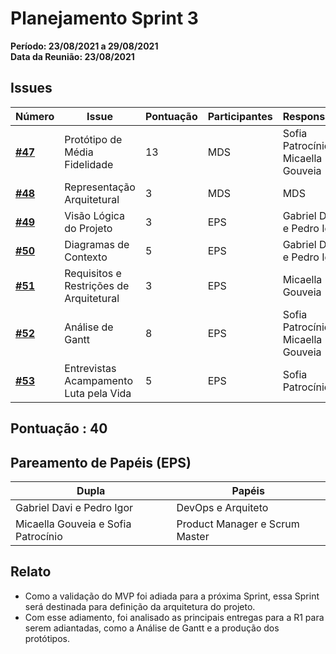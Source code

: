 # Planejamento Sprint 3

**Período: 23/08/2021 a 29/08/2021**<br>
**Data da Reunião: 23/08/2021**

## Issues

| Número | Issue | Pontuação | Participantes | Responsável |
|--------|-------|-----------|---------------|-------------|
| [**#47**](https://github.com/fga-eps-mds/2021.1-Linguas-Indigenas-Docs/issues/47) | Protótipo de Média Fidelidade | 13 | MDS | Sofia Patrocínio e Micaella Gouveia |
| [**#48**](https://github.com/fga-eps-mds/2021.1-Linguas-Indigenas-Docs/issues/48) | Representação Arquitetural | 3 | MDS | MDS |
| [**#49**](https://github.com/fga-eps-mds/2021.1-Linguas-Indigenas-Docs/issues/49) | Visão Lógica do Projeto | 3 | EPS | Gabriel Davi e Pedro Igor |
| [**#50**](https://github.com/fga-eps-mds/2021.1-Linguas-Indigenas-Docs/issues/50) | Diagramas de Contexto | 5 | EPS | Gabriel Davi e Pedro Igor |
| [**#51**](https://github.com/fga-eps-mds/2021.1-Linguas-Indigenas-Docs/issues/51) | Requisitos e Restrições de Arquitetural | 3 | EPS | Micaella Gouveia |
| [**#52**](https://github.com/fga-eps-mds/2021.1-Linguas-Indigenas-Docs/issues/52) | Análise de Gantt | 8 | EPS | Sofia Patrocínio e Micaella Gouveia |
| [**#53**](https://github.com/fga-eps-mds/2021.1-Linguas-Indigenas-Docs/issues/53) | Entrevistas Acampamento Luta pela Vida | 5 | EPS | Sofia Patrocínio |


## Pontuação : 40

## Pareamento de Papéis (EPS)
| Dupla | Papéis |
|-------|--------|
| Gabriel Davi e Pedro Igor | DevOps e Arquiteto |
| Micaella Gouveia e Sofia Patrocínio | Product Manager e Scrum Master |


## Relato
* Como a validação do MVP foi adiada para a próxima Sprint, essa Sprint será destinada para definição da arquitetura do projeto.
* Com esse adiamento, foi analisado as principais entregas para a R1 para serem adiantadas, como a Análise de Gantt e a produção dos protótipos.



